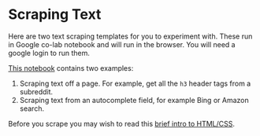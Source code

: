 # Scraping Text

Here are two text scraping templates for you to experiment with. These run in Google co-lab notebook and will run in the browser. You will need a google login to run them.

[This notebook](https://colab.research.google.com/drive/1jk_VHS-UzZLcQnJ64lqe6aA0_mAE7QwU#scrollTo=Lh6LiFe34bq4) contains two examples:

1. Scraping text off a page. For example, get all the `h3` header tags from a subreddit.
2. Scraping text from an autocomplete field, for example Bing or Amazon search.


Before you scrape you may wish to read this [brief intro to HTML/CSS](html-css.md).

